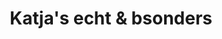 ---
title: "Katja's echt & bsonders"
url: /loiching/katjas-echt-und-bsonders/
shop: Lebensmittel
---